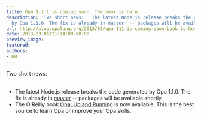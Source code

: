 ```yaml
---
title: Opa 1.1.1 is coming soon. The book is here.
description: 'Two short news:   The latest Node.js release breaks the code generated
  by Opa 1.1.0. The fix is already in master  -- packages will be avail...'
url: http://blog.opalang.org/2013/03/opa-111-is-coming-soon-book-is-here.html
date: 2013-03-06T21:14:00-00:00
preview_image:
featured:
authors:
- HB
---
```


Two short news:<br/>
<br/>
<ul><li>The latest Node.js release breaks the code generated by Opa 1.1.0. The fix is already in <a href="https://github.com/MLstate/opalang">master</a> -- packages will be available shortly.</li>
<li>The O'Reilly book <a href="http://bit.ly/Wvfbmd">Opa: Up and Running</a> is now available. This is the best source to learn Opa or improve your Opa skills.</li>
</ul><br/>

